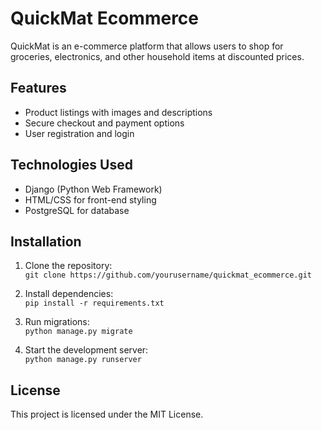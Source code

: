 # QuickMat Ecommerce

QuickMat is an e-commerce platform that allows users to shop for groceries, electronics, and other household items at discounted prices.

## Features
- Product listings with images and descriptions
- Secure checkout and payment options
- User registration and login

## Technologies Used
- Django (Python Web Framework)
- HTML/CSS for front-end styling
- PostgreSQL for database

## Installation
1. Clone the repository:  
   `git clone https://github.com/yourusername/quickmat_ecommerce.git`

2. Install dependencies:  
   `pip install -r requirements.txt`

3. Run migrations:  
   `python manage.py migrate`

4. Start the development server:  
   `python manage.py runserver`

## License
This project is licensed under the MIT License.
